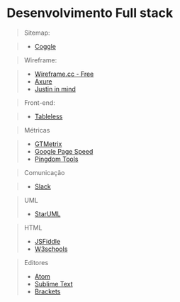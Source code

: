 Desenvolvimento Full stack
============================

> Sitemap:

> * [Coggle](http://coggle.it)

> Wireframe:

> * [Wireframe.cc - Free](http://wireframe.cc)
> * [Axure](http://www.axure.com)
> * [Justin in mind](http://www.justinmind.com/)

> Front-end:

> * [Tableless](http://tableless.com.br)

> Métricas

> * [GTMetrix](http://gtmetrix.com)
> * [Google Page Speed](https://developers.google.com/speed/pagespeed/)
> * [Pingdom Tools](https://tools.pingdom.com/)

> Comunicação

> * [Slack](http://slack.com)

> UML
> * [StarUML](http://staruml.io/)

> HTML
> * [JSFiddle](http://jsfiddle.net)
> * [W3schools](http://www.w3schools.com/html/default.asp)

> Editores
> * [Atom](https://atom.io)
> * [Sublime Text](https://www.sublimetext.com)
> * [Brackets](http://brackets.io)
